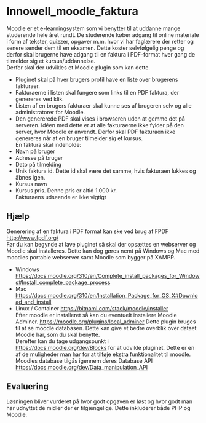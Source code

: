 # Innowell_moodle_faktura
Moodle er et e-learningsystem som vi benytter til at uddanne mange studerende hele året rundt. De studerende køber adgang til online materiale i form af tekster, quizzer, opgaver m.m. hvor vi har faglærere der retter og senere sender dem til en eksamen. Dette koster selvfølgelig penge og derfor skal brugerne have adgang til en faktura i PDF-format hver gang de tilmelder sig et kursus/uddannelse.  
Derfor skal der udvikles et Moodle plugin som kan dette. 
- Pluginet skal på hver brugers profil have en liste over brugerens fakturaer. 
- Fakturaerne i listen skal fungere som links til en PDF faktura, der genereres ved klik.  
- Listen af en brugers fakturaer skal kunne ses af brugeren selv og alle administratorer for Moodle.  
- Den genererede PDF skal vises i browseren uden at gemme det på serveren. Idéen med dette er at alle fakturaerne ikke fylder på den server, hvor Moodle er anvendt. Derfor skal PDF fakturaen ikke genereres når at en bruger tilmelder sig et kursus.  
En faktura skal indeholde:  
- Navn på bruger  
- Adresse på bruger  
- Dato på tilmelding  
- Unik faktura id. Dette id skal være det samme, hvis fakturaen lukkes og åbnes igen.  
- Kursus navn  
- Kursus pris. Denne pris er altid 1.000 kr.  
Fakturaens udseende er ikke vigtigt  

## Hjælp
Generering af en faktura i PDF format kan ske ved brug af FPDF http://www.fpdf.org/  
Før du kan begynde at lave pluginet så skal der opsættes en webserver og Moodle skal installeres. Dette kan dog gøres nemt på Windows og Mac med moodles portable webserver samt Moodle som bygger på XAMPP.  
- Windows https://docs.moodle.org/310/en/Complete_install_packages_for_Windows#Install_complete_package_process 
- Mac https://docs.moodle.org/310/en/Installation_Package_for_OS_X#Download_and_install  
- Linux / Container https://bitnami.com/stack/moodle/installer  
Efter moodle er installeret så kan du eventuelt installere Moodle Adminer.  https://moodle.org/plugins/local_adminer Dette plugin bruges til at se moodle databasen. Dette kan give et bedre overblik over dataet Moodle har, som du skal benytte.   
Derefter kan du tage udgangspunkt i https://docs.moodle.org/dev/Blocks for at udvikle pluginet.  Dette er en af de muligheder man har for at tilføje ekstra funktionalitet til moodle.  
Moodles database tilgås igennem deres Database API https://docs.moodle.org/dev/Data_manipulation_API   

## Evaluering
Løsningen bliver vurderet på hvor godt opgaven er løst og hvor godt man har udnyttet de midler der er tilgængelige. Dette inkluderer både PHP og Moodle.
